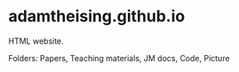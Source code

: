# adamtheising.github.io

HTML website.

Folders: Papers, Teaching materials, JM docs, Code, Picture
